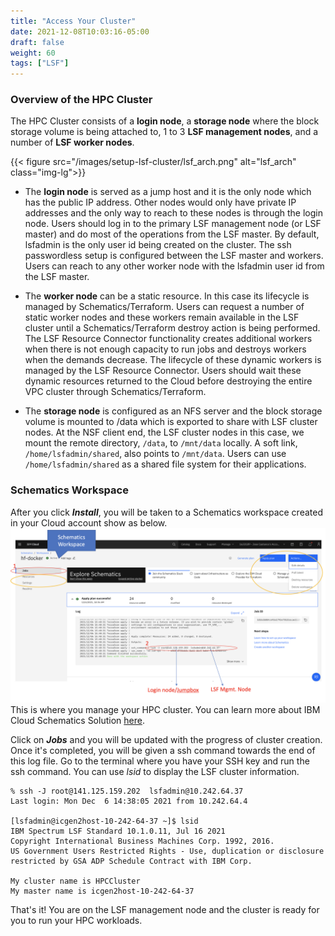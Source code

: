 ```yaml
---
title: "Access Your Cluster"
date: 2021-12-08T10:03:16-05:00
draft: false
weight: 60 
tags: ["LSF"] 
---
```


### Overview of the HPC Cluster
The HPC Cluster consists of a **login node**, a **storage node** where the block storage volume is being attached to, 1 to 3 **LSF management nodes**, and a number of **LSF worker nodes**. 
<!--![lsf arch](/images/setup-lsf-cluster/lsf_arch.png) -->
{{< figure src="/images/setup-lsf-cluster/lsf_arch.png" alt="lsf_arch" class="img-lg">}}

* The **login node** is served as a jump host and it is the only node which has the public IP address. Other nodes would only have private IP addresses and the only way to reach to these nodes is through the login node. Users should log in to the primary LSF management node (or LSF master) and do most of the operations from the LSF master. By default, lsfadmin is the only user id being created on the cluster. The ssh passwordless setup is configured between the LSF master and workers. Users can reach to any other worker node with the lsfadmin user id from the LSF master. 

* The **worker node** can be a static resource. In this case its lifecycle is managed by Schematics/Terraform. Users can request a number of static worker nodes and these workers remain available in the LSF cluster until a Schematics/Terraform destroy action is being performed. The LSF Resource Connector functionality creates additional workers when there is not enough capacity to run jobs and destroys workers when the demands decrease. The lifecycle of these dynamic workers is managed by the LSF Resource Connector. Users should wait these dynamic resources returned to the Cloud before destroying the entire VPC cluster through Schematics/Terraform.

* The **storage node** is configured as an NFS server and the block storage volume is mounted to /data which is exported to share with LSF cluster nodes. At the NSF client end, the LSF cluster nodes in this case, we mount the remote directory, `/data`, to `/mnt/data` locally. A soft link, `/home/lsfadmin/shared`, also points to `/mnt/data`. Users can use `/home/lsfadmin/shared` as a shared file system for their applications.

### Schematics Workspace
After you click **_Install_**, you will be taken to a Schematics workspace created in your Cloud account show as below. 
![ws](/images/setup-lsf-cluster/lsf_ws.png)
This is where you manage your HPC cluster.
You can learn more about IBM Cloud Schematics Solution [here](https://www.ibm.com/cloud/schematics).

Click on **_Jobs_** and you will be updated with the progress of cluster creation. Once it's completed, you will be given
a ssh command towards the end of this log file. Go to the terminal where you have your SSH key and run the ssh command.
You can use _lsid_ to display the LSF cluster information.
```shell/bash
% ssh -J root@141.125.159.202  lsfadmin@10.242.64.37
Last login: Mon Dec  6 14:38:05 2021 from 10.242.64.4

[lsfadmin@icgen2host-10-242-64-37 ~]$ lsid
IBM Spectrum LSF Standard 10.1.0.11, Jul 16 2021
Copyright International Business Machines Corp. 1992, 2016.
US Government Users Restricted Rights - Use, duplication or disclosure restricted by GSA ADP Schedule Contract with IBM Corp.

My cluster name is HPCCluster
My master name is icgen2host-10-242-64-37
```

That's it! You are on the LSF management node and the cluster is ready for you to run your HPC workloads.
